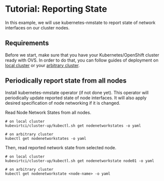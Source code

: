 # Tutorial: Reporting State

In this example, we will use kubernetes-nmstate to report state of network
interfaces on our cluster nodes.

## Requirements

Before we start, make sure that you have your Kubernetes/OpenShift cluster
ready with OVS. In order to do that, you can follow guides of deployment on
[local cluster](deployment-local-cluster.md) or your
[arbitrary cluster](deployment-arbitrary-cluster.md).

## Periodically report state from all nodes

Install kubernetes-nmstate operator (if not done yet). This
operator will periodically update reported state of node interfaces. It will
also apply desired specification of node networking if it is changed.

Read Node Network States from all nodes.

```shell
# on local cluster
kubevirtci/cluster-up/kubectl.sh get nodenetworkstates -o yaml

# on arbitrary cluster
kubectl get nodenetworkstates -o yaml
```

Then, read reported network state from selected node.

```shell
# on local cluster
kubevirtci/cluster-up/kubectl.sh get nodenetworkstate node01 -o yaml

# on arbitrary cluster
kubectl get nodenetworkstate <node-name> -o yaml
```

